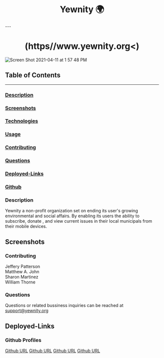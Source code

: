<h1 align ="center">Yewnity 🌍</h1>
---

<h1 align ="center">(https//www.yewnity.org<)</h1>


![Screen Shot 2021-04-11 at 1 57 48 PM](https://user-images.githubusercontent.com/77504986/114321155-20d98980-9ace-11eb-9aba-9268e065877d.png)





## Table of Contents
---

### [Description](#description)

### [Screenshots](#screenshots)

### [Technologies](#technologies)

### [Usage](#usage)

### [Contributing](#contributing)

### [Questions](#questions)

### [Deployed-Links](#Deployed-Links)

### [Github](#github)



### <a name="Description"></a>Description
Yewnity a non-profit organization set on ending its user's growing environmental and social affairs. By enabling its users the ability to subscribe, donate , and view current issues in their local municipals from their mobile devices.


## Screenshots



### <a name="Contributing"></a>Contributing
Jeffery Patterson
<br>
Matthew A. John
<br>
Sharon Martinez
<br>
William Thorne

### <a name="Questions"></a>Questions
Questions or related bussiness inquiries can be reached at support@yewnity.org

## Deployed-Links


### <a name="Github"></a>Github Profiles
[Github URL](https://github.com/jpatterson933)
[Github URL](https://github.com/MattJ900)
[Github URL](https://github.com/Sharon1106)
[Github URL](https://github.com/IdFightGandhi)
